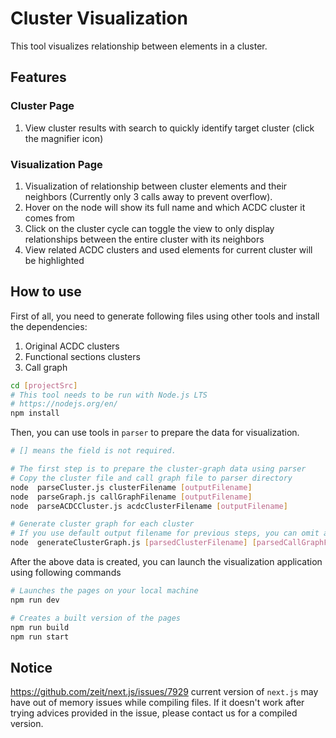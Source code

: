 # Cluster Visualization

This tool visualizes relationship between elements in a cluster.

## Features

### Cluster Page

1. View cluster results with search to quickly identify target cluster (click the
   magnifier icon)

### Visualization Page

1. Visualization of relationship between cluster elements and their neighbors
   (Currently only 3 calls away to prevent overflow).
2. Hover on the node will show its full name and which ACDC cluster it comes from
3. Click on the cluster cycle can toggle the view to only display relationships between
   the entire cluster with its neighbors
4. View related ACDC clusters and used elements for current cluster will be highlighted

## How to use

First of all, you need to generate following files using other tools and install the dependencies:

1. Original ACDC clusters
2. Functional sections clusters
3. Call graph

```bash
cd [projectSrc]
# This tool needs to be run with Node.js LTS
# https://nodejs.org/en/
npm install
```

Then, you can use tools in `parser` to prepare the data for visualization.

```bash
# [] means the field is not required.

# The first step is to prepare the cluster-graph data using parser
# Copy the cluster file and call graph file to parser directory
node  parseCluster.js clusterFilename [outputFilename]
node  parseGraph.js callGraphFilename [outputFilename]
node  parseACDCCluster.js acdcClusterFilename [outputFilename]

# Generate cluster graph for each cluster
# If you use default output filename for previous steps, you can omit all fields
node  generateClusterGraph.js [parsedClusterFilename] [parsedCallGraphFilename] [parsedACDCClusterFilename] [outputDir]
```

After the above data is created, you can launch the visualization application
using following commands

```bash
# Launches the pages on your local machine
npm run dev

# Creates a built version of the pages
npm run build
npm run start
```

## Notice

https://github.com/zeit/next.js/issues/7929 current version of `next.js` may have
out of memory issues while compiling files. If it doesn't work after trying advices
provided in the issue, please contact us for a compiled version.

